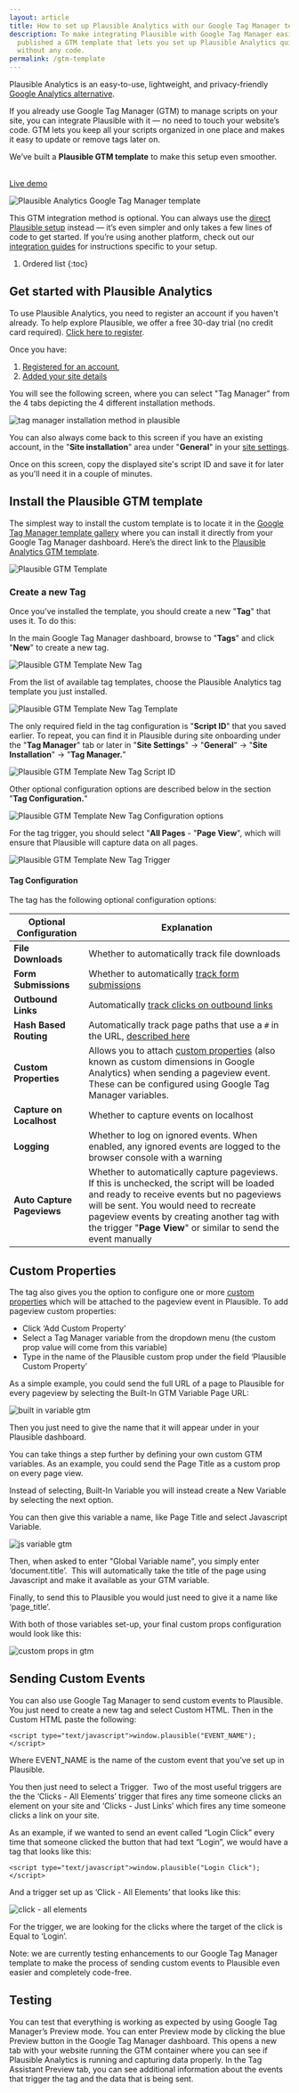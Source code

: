 ```yaml
---
layout: article
title: How to set up Plausible Analytics with our Google Tag Manager template
description: To make integrating Plausible with Google Tag Manager easier, we’ve
  published a GTM template that lets you set up Plausible Analytics quickly and
  without any code.
permalink: /gtm-template
---
```

Plausible Analytics is an easy-to-use, lightweight, and privacy-friendly [Google Analytics alternative](https://plausible.io/vs-google-analytics).

If you already use Google Tag Manager (GTM) to manage scripts on your site, you can integrate Plausible with it — no need to touch your website’s code. GTM lets you keep all your scripts organized in one place and makes it easy to update or remove tags later on.

We’ve built a **Plausible GTM template** to make this setup even smoother.

<div class="mt-5 max-w-md mx-auto sm:flex sm:justify-center md:mt-8"> <div class="rounded-md shadow"> <a href="https://tagmanager.google.com/gallery/#/owners/plausible/templates/plausible-gtm-template" class="w-full flex items-center justify-center px-8 py-3 border border-transparent text-base leading-6 font-medium rounded-md text-white bg-indigo-600 hover:bg-indigo-500 focus:outline-none focus:shadow-outline-indigo transition duration-150 ease-in-out md:py-4 md:text-lg md:px-10" style="color: white;">GTM template</a> </div> <div class="mt-3 rounded-md shadow sm:mt-0 sm:ml-3"> <a href="https://plausible.io/plausible.io" class="w-full flex items-center justify-center px-8 py-3 border border-transparent text-base leading-6 font-medium rounded-md text-indigo-600 bg-white hover:text-indigo-500 focus:outline-none focus:shadow-outline-blue transition duration-150 ease-in-out md:py-4 md:text-lg md:px-10">Live demo</a> </div> </div>

![Plausible Analytics Google Tag Manager template](/assets/images/privacy-focused-web-analytics.png "Plausible Analytics Google Tag Manager template")

This GTM integration method is optional. You can always use the [direct Plausible setup](https://plausible.io/docs/plausible-script) instead — it’s even simpler and only takes a few lines of code to get started. If you’re using another platform, check out our [integration guides](https://plausible.io/docs/integration-guides) for instructions specific to your setup.

1. Ordered list
   {:toc}

## G﻿et started with Plausible Analytics

To use Plausible Analytics, you need to register an account if you haven't already. To help explore Plausible, we offer a free 30-day trial (no credit card required). [Click here to register](https://plausible.io/register). 

O﻿nce you have:

1. ﻿[Registered for an account](https://plausible.io/docs/register-account), 
2. [Added your site details](https://plausible.io/docs/add-website)

Y﻿ou will see the following screen, where you can select "Tag Manager" from the 4 tabs depicting the 4 different installation methods.

![tag manager installation method in plausible](/uploads/tag-manager-installation.png "tag manager installation method in plausible")

Y﻿ou can also always come back to this screen if you have an existing account, in the "**Site installation**" area under "**General**" in your [site settings](https://plausible.io/docs/website-settings).

O﻿nce on this screen, copy the displayed site's script ID and save it for later as you'll need it in a couple of minutes.

## Install the Plausible GTM template

The simplest way to install the custom template is to locate it in the [Google Tag Manager template gallery](https://tagmanager.google.com/gallery/#/) where you can install it directly from your Google Tag Manager dashboard. Here’s the direct link to the [Plausible Analytics GTM template](https://tagmanager.google.com/gallery/#/owners/plausible/templates/plausible-gtm-template).

![Plausible GTM Template](/uploads/plausible-gtm-template.png "Plausible GTM Template")

### Create a new Tag

Once you’ve installed the template, you should create a new "**Tag**" that uses it. To do this:

In the main Google Tag Manager dashboard, browse to "**Tags**" and click "**New**" to create a new tag.

![Plausible GTM Template New Tag](/uploads/plausible-gtm-template-new-tag.png "Plausible GTM Template New Tag")

From the list of available tag templates, choose the Plausible Analytics tag template you just installed.

![Plausible GTM Template New Tag Template](/uploads/plausible-gtm-template-new-tag-template.png "Plausible GTM Template New Tag Template")

The only required field in the tag configuration is "**Script ID**" that you saved earlier. To repeat, you can find it in Plausible during site onboarding under the "**Tag Manager**" tab or later in "**Site Settings**" → "**General**" → "**Site Installation**" → "**Tag Manager.**" 

![Plausible GTM Template New Tag Script ID](/uploads/plausible-gtm-template-new-tag-script-id.png "Plausible GTM Template New Tag Script ID")

Other optional configuration options are described below in the section "**Tag Configuration.**"

![Plausible GTM Template New Tag Configuration options](/uploads/plausible-gtm-template-new-tag-configuration-options.png "Plausible GTM Template New Tag Configuration options")

For the tag trigger, you should select "**All Pages** - "**Page View**", which will ensure that Plausible will capture data on all pages.

![Plausible GTM Template New Tag Trigger](/uploads/plausible-gtm-template-trigger.png "Plausible GTM Template New Tag Trigger")

#### Tag Configuration

The tag has the following optional configuration options:

| **Optional Configuration** | **Explanation**                                                                                                                                                                                                                                                                                  |
| -------------------------- | ------------------------------------------------------------------------------------------------------------------------------------------------------------------------------------------------------------------------------------------------------------------------------------------------ |
| **File Downloads**         | Whether to automatically track file downloads ﻿                                                                                                                                                                                                                                                  |
| **Form Submissions**       | Whether to automatically [track form submissions](https://plausible.io/docs/form-submissions-tracking)                                                                                                                                                                                           |
| **Outbound Links**         | Automatically [track clicks on outbound links](https://plausible.io/docs/outbound-link-click-tracking)                                                                                                                                                                                           |
| **Hash Based Routing**     | Automatically track page paths that use a `#` in the URL, [described here](https://plausible.io/docs/hash-based-routing)                                                                                                                                                                         |
| **Custom Properties**      | Allows you to attach [custom properties](https://plausible.io/docs/custom-props/introduction) (also known as custom dimensions in Google Analytics) when sending a pageview event. These can be configured using Google Tag Manager variables.                                                   |
| **Capture on Localhost**   | Whether to capture events on localhost                                                                                                                                                                                                                                                           |
| **Logging**                | Whether to log on ignored events. When enabled, any ignored events are logged to the browser console with a warning                                                                                                                                                                              |
| **Auto Capture Pageviews** | Whether to automatically capture pageviews. If this is unchecked, the script will be loaded and ready to receive events but no pageviews will be sent. You would need to recreate pageview events by creating another tag with the trigger "**Page View**" or similar to send the event manually |

## Custom Properties

The tag also gives you the option to configure one or more [custom properties](https://plausible.io/docs/custom-props/introduction) which will be attached to the pageview event in Plausible. To add pageview custom properties:

* Click ‘Add Custom Property’
* Select a Tag Manager variable from the dropdown menu (the custom prop value will come from this variable)
* Type in the name of the Plausible custom prop under the field ‘Plausible Custom Property’

As a simple example, you could send the full URL of a page to Plausible for every pageview by selecting the Built-In GTM Variable Page URL:

![built in variable gtm](/uploads/built-in-variable.png "built in variable gtm")

Then you just need to give the name that it will appear under in your Plausible dashboard.

You can take things a step further by defining your own custom GTM variables. As an example, you could send the Page Title as a custom prop on every page view.

Instead of selecting, Built-In Variable you will instead create a New Variable by selecting the next option.

You can then give this variable a name, like Page Title and select Javascript Variable.

![js variable gtm](/uploads/js-variable-gtm.png "js variable gtm")

Then, when asked to enter "Global Variable name", you simply enter ‘document.title’.  This will automatically take the title of the page using Javascript and make it available as your GTM variable.

Finally, to send this to Plausible you would just need to give it a name like ‘page_title’.

With both of those variables set-up, your final custom props configuration would look like this:

![custom props in gtm](/uploads/custom-props-in-gtm.png "custom props in gtm")

## Sending Custom Events

You can also use Google Tag Manager to send custom events to Plausible.  You just need to create a new tag and select Custom HTML. Then in the Custom HTML paste the following:

`<script type="text/javascript">window.plausible("EVENT_NAME");</script>`

Where EVENT_NAME is the name of the custom event that you’ve set up in Plausible.

You then just need to select a Trigger.  Two of the most useful triggers are the the ‘Clicks - All Elements’ trigger that fires any time someone clicks an element on your site and ‘Clicks - Just Links’ which fires any time someone clicks a link on your site.

As an example, if we wanted to send an event called “Login Click” every time that someone clicked the button that had text “Login”, we would have a tag that looks like this:

`<script type="text/javascript">window.plausible("Login Click");</script>`

And a trigger set up as ‘Click - All Elements’ that looks like this:

![click - all elements](/uploads/click-all-elements.png "click - all elements")

For the trigger, we are looking for the clicks where the target of the click is Equal to ‘Login’.

Note: we are currently testing enhancements to our Google Tag Manager template to make the process of sending custom events to Plausible even easier and completely code-free.

## Testing

You can test that everything is working as expected by using Google Tag Manager’s Preview mode.  You can enter Preview mode by clicking the blue Preview button in the Google Tag Manager dashboard. This opens a new tab with your website running the GTM container where you can see if Plausible Analytics is running and capturing data properly. In the Tag Assistant Preview tab, you can see additional information about the events that trigger the tag and the data that is being sent.